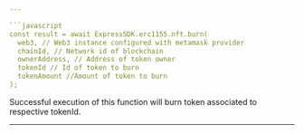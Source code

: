 ```yaml
---

```javascript
const result = await ExpressSDK.erc1155.nft.burn(
  web3, // Web3 instance configured with metamask provider
  chainId, // Network id of blockchain
  ownerAddress, // Address of token owner
  tokenId // Id of token to burn
  tokenAmount //Amount of token to burn
);
```

Successful execution of this function will burn token associated to respective tokenId.

---
```

